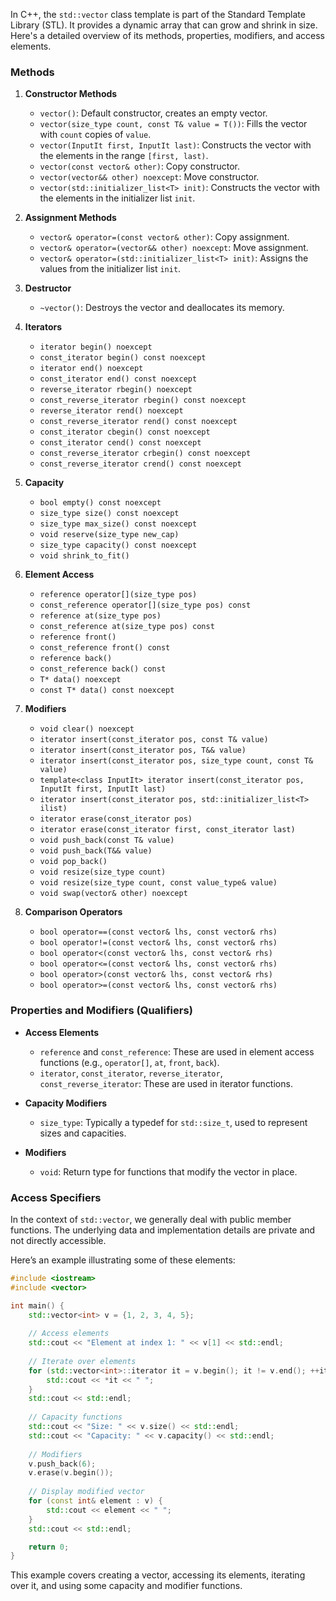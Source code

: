 In C++, the `std::vector` class template is part of the Standard Template Library (STL). It provides a dynamic array that can grow and shrink in size. Here's a detailed overview of its methods, properties, modifiers, and access elements.

### Methods

1. **Constructor Methods**
   - `vector()`: Default constructor, creates an empty vector.
   - `vector(size_type count, const T& value = T())`: Fills the vector with `count` copies of `value`.
   - `vector(InputIt first, InputIt last)`: Constructs the vector with the elements in the range `[first, last)`.
   - `vector(const vector& other)`: Copy constructor.
   - `vector(vector&& other) noexcept`: Move constructor.
   - `vector(std::initializer_list<T> init)`: Constructs the vector with the elements in the initializer list `init`.

2. **Assignment Methods**
   - `vector& operator=(const vector& other)`: Copy assignment.
   - `vector& operator=(vector&& other) noexcept`: Move assignment.
   - `vector& operator=(std::initializer_list<T> init)`: Assigns the values from the initializer list `init`.

3. **Destructor**
   - `~vector()`: Destroys the vector and deallocates its memory.

4. **Iterators**
   - `iterator begin() noexcept`
   - `const_iterator begin() const noexcept`
   - `iterator end() noexcept`
   - `const_iterator end() const noexcept`
   - `reverse_iterator rbegin() noexcept`
   - `const_reverse_iterator rbegin() const noexcept`
   - `reverse_iterator rend() noexcept`
   - `const_reverse_iterator rend() const noexcept`
   - `const_iterator cbegin() const noexcept`
   - `const_iterator cend() const noexcept`
   - `const_reverse_iterator crbegin() const noexcept`
   - `const_reverse_iterator crend() const noexcept`

5. **Capacity**
   - `bool empty() const noexcept`
   - `size_type size() const noexcept`
   - `size_type max_size() const noexcept`
   - `void reserve(size_type new_cap)`
   - `size_type capacity() const noexcept`
   - `void shrink_to_fit()`

6. **Element Access**
   - `reference operator[](size_type pos)`
   - `const_reference operator[](size_type pos) const`
   - `reference at(size_type pos)`
   - `const_reference at(size_type pos) const`
   - `reference front()`
   - `const_reference front() const`
   - `reference back()`
   - `const_reference back() const`
   - `T* data() noexcept`
   - `const T* data() const noexcept`

7. **Modifiers**
   - `void clear() noexcept`
   - `iterator insert(const_iterator pos, const T& value)`
   - `iterator insert(const_iterator pos, T&& value)`
   - `iterator insert(const_iterator pos, size_type count, const T& value)`
   - `template<class InputIt> iterator insert(const_iterator pos, InputIt first, InputIt last)`
   - `iterator insert(const_iterator pos, std::initializer_list<T> ilist)`
   - `iterator erase(const_iterator pos)`
   - `iterator erase(const_iterator first, const_iterator last)`
   - `void push_back(const T& value)`
   - `void push_back(T&& value)`
   - `void pop_back()`
   - `void resize(size_type count)`
   - `void resize(size_type count, const value_type& value)`
   - `void swap(vector& other) noexcept`

8. **Comparison Operators**
   - `bool operator==(const vector& lhs, const vector& rhs)`
   - `bool operator!=(const vector& lhs, const vector& rhs)`
   - `bool operator<(const vector& lhs, const vector& rhs)`
   - `bool operator<=(const vector& lhs, const vector& rhs)`
   - `bool operator>(const vector& lhs, const vector& rhs)`
   - `bool operator>=(const vector& lhs, const vector& rhs)`

### Properties and Modifiers (Qualifiers)

- **Access Elements**
  - `reference` and `const_reference`: These are used in element access functions (e.g., `operator[]`, `at`, `front`, `back`).
  - `iterator`, `const_iterator`, `reverse_iterator`, `const_reverse_iterator`: These are used in iterator functions.
  
- **Capacity Modifiers**
  - `size_type`: Typically a typedef for `std::size_t`, used to represent sizes and capacities.
  
- **Modifiers**
  - `void`: Return type for functions that modify the vector in place.

### Access Specifiers

In the context of `std::vector`, we generally deal with public member functions. The underlying data and implementation details are private and not directly accessible.

Here’s an example illustrating some of these elements:

```cpp
#include <iostream>
#include <vector>

int main() {
    std::vector<int> v = {1, 2, 3, 4, 5};
    
    // Access elements
    std::cout << "Element at index 1: " << v[1] << std::endl;
    
    // Iterate over elements
    for (std::vector<int>::iterator it = v.begin(); it != v.end(); ++it) {
        std::cout << *it << " ";
    }
    std::cout << std::endl;
    
    // Capacity functions
    std::cout << "Size: " << v.size() << std::endl;
    std::cout << "Capacity: " << v.capacity() << std::endl;
    
    // Modifiers
    v.push_back(6);
    v.erase(v.begin());
    
    // Display modified vector
    for (const int& element : v) {
        std::cout << element << " ";
    }
    std::cout << std::endl;

    return 0;
}
```

This example covers creating a vector, accessing its elements, iterating over it, and using some capacity and modifier functions.